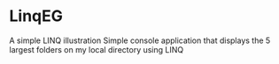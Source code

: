 # LinqEG
A simple LINQ illustration
Simple console application that displays the 5 largest folders on my local directory using LINQ

